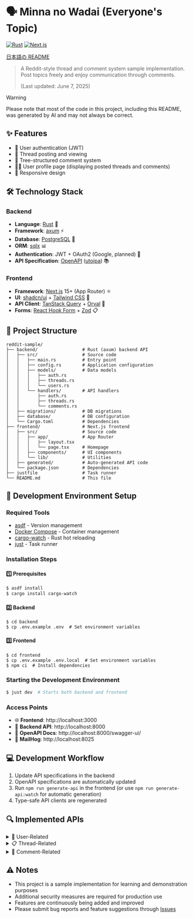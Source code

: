 # 🗣️ Minna no Wadai (Everyone's Topic)

[![Rust](https://img.shields.io/badge/rust-1.87.0-orange.svg?logo=rust)](https://www.rust-lang.org)
[![Next.js](https://img.shields.io/badge/next.js-15+-black.svg?logo=next.js)](https://nextjs.org/)

[日本語の README](./README.md)

> A Reddit-style thread and comment system sample implementation. Post topics freely and enjoy communication through comments.
>
> (Last updated: June 7, 2025)

> [!WARNING]
> Please note that most of the code in this project, including this README, was generated by AI and may not always be correct.

## ✨ Features

- 👤 User authentication (JWT)
- 📝 Thread posting and viewing
- 💬 Tree-structured comment system
- 👨‍💻 User profile page (displaying posted threads and comments)
- 📱 Responsive design

## 🛠️ Technology Stack

### Backend

- **Language**: [Rust](https://www.rust-lang.org/) 🦀
- **Framework**: [axum](https://github.com/tokio-rs/axum) ⚡
- **Database**: [PostgreSQL](https://www.postgresql.org/) 🐘
- **ORM**: [sqlx](https://github.com/launchbadge/sqlx) 📊
- **Authentication**: JWT + OAuth2 (Google, planned) 🔐
- **API Specification**: [OpenAPI](https://www.openapis.org/) ([utoipa](https://github.com/juhaku/utoipa)) 📚

### Frontend

- **Framework**: [Next.js](https://nextjs.org/) 15+ (App Router) ⚛️
- **UI**: [shadcn/ui](https://ui.shadcn.com/) + [Tailwind CSS](https://tailwindcss.com/) 🎨
- **API Client**: [TanStack Query](https://tanstack.com/query) + [Orval](https://orval.dev/) 🔄
- **Forms**: [React Hook Form](https://react-hook-form.com/) + [Zod](https://zod.dev/) 📋

## 📂 Project Structure

```
reddit-sample/
├── backend/                 # Rust (axum) backend API
│   ├── src/                 # Source code
│   │   ├── main.rs          # Entry point
│   │   ├── config.rs        # Application configuration
│   │   ├── models/          # Data models
│   │   │   ├── auth.rs
│   │   │   ├── threads.rs
│   │   │   └── users.rs
│   │   └── handlers/        # API handlers
│   │       ├── auth.rs
│   │       ├── threads.rs
│   │       └── comments.rs
│   ├── migrations/          # DB migrations
│   ├── database/            # DB configuration
│   └── Cargo.toml           # Dependencies
├── frontend/                # Next.js frontend
│   ├── src/                 # Source code
│   │   ├── app/             # App Router
│   │   │   ├── layout.tsx
│   │   │   └── page.tsx     # Homepage
│   │   ├── components/      # UI components
│   │   └── lib/             # Utilities
│   ├── generated/           # Auto-generated API code
│   └── package.json         # Dependencies
├── justfile                 # Task runner
└── README.md                # This file
```

## 🚀 Development Environment Setup

### Required Tools

- [asdf](https://asdf-vm.com/) - Version management
- [Docker Compose](https://docs.docker.com/compose/) - Container management
- [cargo-watch](https://github.com/watchexec/cargo-watch) - Rust hot reloading
- [just](https://github.com/casey/just) - Task runner

### Installation Steps

#### 1️⃣ Prerequisites

```bash
$ asdf install
$ cargo install cargo-watch
```

#### 2️⃣ Backend

```shell
$ cd backend
$ cp .env.example .env  # Set environment variables
```

#### 3️⃣ Frontend

```shell
$ cd frontend
$ cp .env.example .env.local  # Set environment variables
$ npm ci  # Install dependencies
```

### Starting the Development Environment

```bash
$ just dev  # Starts both backend and frontend
```

### Access Points

- 🌐 **Frontend**: http://localhost:3000
- 🔌 **Backend API**: http://localhost:8000
- 📘 **OpenAPI Docs**: http://localhost:8000/swagger-ui/
- 📧 **MailHog**: http://localhost:8025

## 💻 Development Workflow

1. Update API specifications in the backend
2. OpenAPI specifications are automatically updated
3. Run `npm run generate-api` in the frontend (or use `npm run generate-api:watch` for automatic generation)
4. Type-safe API clients are regenerated

## 🔍 Implemented APIs

<details>
<summary>👤 User-Related</summary>

- User registration, login, and logout
- Google OAuth authentication
- User profile display
- Fetching threads posted by the user
- Fetching comments posted by the user
- Profile editing
</details>

<details>
<summary>📋 Thread-Related</summary>

- Fetching thread list
- Fetching thread details
- Creating, editing, and deleting threads
</details>

<details>
<summary>💬 Comment-Related</summary>

- Fetching comments for a thread
- Posting, editing, and deleting comments
- Reply comments (nested structure)
</details>

## ⚠️ Notes

- This project is a sample implementation for learning and demonstration purposes
- Additional security measures are required for production use
- Features are continuously being added and improved
- Please submit bug reports and feature suggestions through [Issues](https://github.com/y-temp4/wadai-us/issues)
